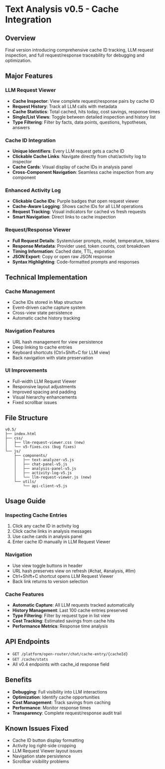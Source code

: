 # Text Analysis v0.5 - Cache Integration

## Overview
Final version introducing comprehensive cache ID tracking, LLM request inspection, and full request/response traceability for debugging and optimization.

## Major Features

### LLM Request Viewer
- **Cache Inspector**: View complete request/response pairs by cache ID
- **Request History**: Track all LLM calls with metadata
- **Cache Statistics**: Total cached, hits today, cost savings, response times
- **Single/List Views**: Toggle between detailed inspection and history list
- **Type Filtering**: Filter by facts, data points, questions, hypotheses, answers

### Cache ID Integration
- **Unique Identifiers**: Every LLM request gets a cache ID
- **Clickable Cache Links**: Navigate directly from chat/activity log to inspector
- **Cache Cards**: Visual display of cache IDs in analysis panel
- **Cross-Component Navigation**: Seamless cache inspection from any component

### Enhanced Activity Log
- **Clickable Cache IDs**: Purple badges that open request viewer
- **Cache-Aware Logging**: Shows cache IDs for all LLM operations
- **Request Tracking**: Visual indicators for cached vs fresh requests
- **Smart Navigation**: Direct links to cache inspection

### Request/Response Viewer
- **Full Request Details**: System/user prompts, model, temperature, tokens
- **Response Metadata**: Provider used, token counts, cost breakdown
- **Timing Information**: Cached date, TTL, expiration
- **JSON Export**: Copy or open raw JSON response
- **Syntax Highlighting**: Code-formatted prompts and responses

## Technical Implementation

### Cache Management
- Cache IDs stored in Map structure
- Event-driven cache capture system
- Cross-view state persistence
- Automatic cache history tracking

### Navigation Features
- URL hash management for view persistence
- Deep linking to cache entries
- Keyboard shortcuts (Ctrl+Shift+C for LLM view)
- Back navigation with state preservation

### UI Improvements
- Full-width LLM Request Viewer
- Responsive layout adjustments
- Improved spacing and padding
- Visual hierarchy enhancements
- Fixed scrollbar issues

## File Structure
```
v0.5/
├── index.html
├── css/
│   ├── llm-request-viewer.css (new)
│   └── v5-fixes.css (bug fixes)
└── js/
    ├── components/
    │   ├── text-analyzer-v5.js
    │   ├── chat-panel-v5.js
    │   ├── analysis-panel-v5.js
    │   ├── activity-log-v5.js
    │   └── llm-request-viewer.js (new)
    └── utils/
        └── api-client-v5.js
```

## Usage Guide

### Inspecting Cache Entries
1. Click any cache ID in activity log
2. Click cache links in analysis messages
3. Use cache cards in analysis panel
4. Enter cache ID manually in LLM Request Viewer

### Navigation
- Use view toggle buttons in header
- URL hash preserves view on refresh (#chat, #analysis, #llm)
- Ctrl+Shift+C shortcut opens LLM Request Viewer
- Back link returns to version selection

### Cache Features
- **Automatic Capture**: All LLM requests tracked automatically
- **History Management**: Last 100 cache entries preserved
- **Type Filtering**: Filter by request type in list view
- **Cost Tracking**: Estimated savings from cache hits
- **Performance Metrics**: Response time analysis

## API Endpoints
- `GET /platform/open-router/chat/cache-entry/{cacheId}`
- `GET /cache/stats`
- All v0.4 endpoints with cache_id response field

## Benefits
- **Debugging**: Full visibility into LLM interactions
- **Optimization**: Identify cache opportunities
- **Cost Management**: Track savings from caching
- **Performance**: Monitor response times
- **Transparency**: Complete request/response audit trail

## Known Issues Fixed
- Cache ID button display formatting
- Activity log right-side cropping
- LLM Request Viewer layout issues
- Navigation state persistence
- Scrollbar visibility problems